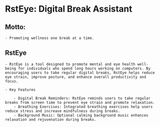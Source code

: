 # RstEye: Digital Break Assistant

## Motto:

    - Promoting wellness one break at a time.

## RstEye

    - RstEye is a tool designed to promote mental and eye health well-being for individuals who spend long hours working on computers. By encouraging users to take regular digital breaks, RstEye helps reduce eye strain, improve posture, and enhance overall productivity and focus.

    - Key Features

        - Digital Break Reminders: RstEye reminds users to take regular breaks from screen time to prevent eye strain and promote relaxation.
        - Breathing Exercises: Integrated breathing exercises help users reduce stress and increase mindfulness during breaks.
        - Background Music: Optional calming background music enhances relaxation and rejuvenation during breaks.